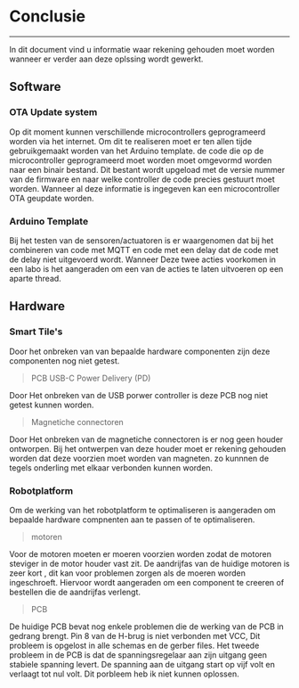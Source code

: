 # Conclusie
___

In dit document vind u informatie waar rekening gehouden moet worden wanneer er verder aan deze oplssing wordt gewerkt.

## Software

### OTA Update system

Op dit moment kunnen verschillende microcontrollers geprogrameerd worden via het internet. Om dit te realiseren moet er ten allen tijde gebruikgemaakt worden van het Arduino template. de code die op de microcontroller geprogrameerd moet worden moet omgevormd worden naar een binair bestand. Dit bestant wordt upgeload met de versie nummer van de firmware en naar welke controller de code precies gestuurt moet worden. Wanneer al deze informatie is ingegeven kan een microcontroller OTA geupdate worden.

### Arduino Template

Bij het testen van de sensoren/actuatoren is er waargenomen dat bij het combineren van code met MQTT en code met een delay dat de code met de delay niet uitgevoerd wordt. Wanneer Deze twee acties voorkomen in een labo is het aangeraden om een van de acties te laten uitvoeren op een aparte thread.

## Hardware

### Smart Tile's 

Door het onbreken van van bepaalde hardware componenten zijn deze componenten nog niet getest.

>PCB USB-C Power Delivery (PD)

Door Het onbreken van de USB porwer controller is deze PCB nog niet getest kunnen worden.

>Magnetiche connectoren

Door Het onbreken van de magnetiche connectoren is er nog geen houder ontworpen. Bij het ontwerpen van deze houder moet er rekening gehouden worden dat deze voorzien moet worden van magneten. zo kunnnen de tegels onderling met elkaar verbonden kunnen worden.

### Robotplatform

Om de werking van het robotplatform te optimaliseren is aangeraden om bepaalde hardware compnenten aan te passen of te optimaliseren.

>motoren 

Voor de motoren moeten er moeren voorzien worden zodat de motoren steviger in de motor houder vast zit. De aandrijfas van de huidige motoren is zeer kort , dit kan voor problemen zorgen als de moeren worden ingeschroeft. Hiervoor wordt aangeraden om een component te creeren of bestellen die de aandrijfas verlengt.

>PCB

De huidige PCB bevat nog enkele problemen die de werking van de PCB in gedrang brengt. Pin 8 van de H-brug is niet verbonden  met VCC, Dit probleem is opgelost in alle schemas en de gerber files. Het tweede probleem in de PCB is dat de spanningsregelaar aan zijn uitgang geen stabiele spanning levert. De spanning aan de uitgang start op vijf volt en verlaagt tot nul volt. Dit porbleem heb ik niet kunnen oplossen.